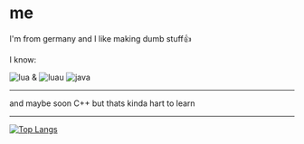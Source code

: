 # me
I'm from germany and I like making dumb stuff👍

I know:

![lua](https://img.shields.io/badge/-Lua-blue?style=for-the-badge) & ![luau](https://img.shields.io/badge/-Luau-blue?style=for-the-badge) ![java](https://img.shields.io/badge/-Java-red?style=for-the-badge)

---

and maybe soon C++ but thats kinda hart to learn

<!---
![c++](https://img.shields.io/badge/-C%2B%2B-blue?style=for-the-badge)
--->

---

[![Top Langs](https://github-readme-stats.vercel.app/api/top-langs/?username=command17&layout=compact&theme=transparent)](https://github.com/anuraghazra/github-readme-stats)
